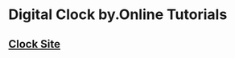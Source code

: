# Digital Clock by.Online Tutorials

## [Clock Site](https://hyungjinhan.github.io/First_Team_Project/Other_Reference/clockEffect_ex/index.html)
